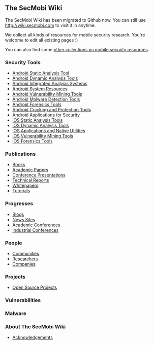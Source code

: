 ## The SecMobi Wiki

The SecMobi Wiki has been migrated to Github now. You can still use <http://wiki.secmobi.com> to visit it in anytime. 

We collect all kinds of resources for mobile security research. You're welcome to edit all existing pages :)

You can also find some [other collections on mobile security resources](https://github.com/secmobi/wiki.secmobi.com/blob/master/other-collections-on-mobile-security-resources.md). 

### Security Tools
* [Android Static Analysis Tool](https://github.com/secmobi/wiki.secmobi.com/blob/master/Android-Static-Analysis-Tool.md)
* [Android Dynamic Analysis Tools](https://github.com/secmobi/wiki.secmobi.com/blob/master/Android-Dynamic-Analysis-Tools.md)
* [Android Integrated Analysis Systems](https://github.com/secmobi/wiki.secmobi.com/blob/master/Android-Integrated-Analysis-Systems.md)
* [Android System Resources](https://github.com/secmobi/wiki.secmobi.com/blob/master/Android-System-Resources.md)
* [Android Vulnerability Mining Tools](https://github.com/secmobi/wiki.secmobi.com/blob/master/Android-Vulnerability-Mining-Tools.md)
* [Android Malware Detection Tools](https://github.com/secmobi/wiki.secmobi.com/blob/master/Android-Malware-Detection-Tools.md)
* [Android Forensics Tools](https://github.com/secmobi/wiki.secmobi.com/blob/master/Android-Forensics-Tools.md)
* [Android Cracking and Protection Tools](https://github.com/secmobi/wiki.secmobi.com/blob/master/Android-Cracking-and-Protection-Tools.md)
* [Android Applications for Security](https://github.com/secmobi/wiki.secmobi.com/blob/master/Android-Applications-for-Security.md)
* [iOS Static Analysis Tools](https://github.com/secmobi/wiki.secmobi.com/blob/master/iOS-Static-Analysis-Tools.md)
* [iOS Dynamic Analysis Tools](https://github.com/secmobi/wiki.secmobi.com/blob/master/iOS-Dynamic-Analysis-Tools.md)
* [iOS Applications and Native Utilities](https://github.com/secmobi/wiki.secmobi.com/blob/master/iOS-Applications-and-Native-Utilities.md)
* [iOS Vulnerability Mining Tools](https://github.com/secmobi/wiki.secmobi.com/blob/master/iOS-Vulnerability-Mining-Tools.md)
* [iOS Forensics Tools](https://github.com/secmobi/wiki.secmobi.com/blob/master/iOS-Forensics-Tools.md)

### Publications
* [Books](https://github.com/secmobi/wiki.secmobi.com/blob/master/Books.md)
* [Academic Papers](https://github.com/secmobi/wiki.secmobi.com/blob/master/Academic-Papers.md)
* [Conference Presentations](https://github.com/secmobi/wiki.secmobi.com/blob/master/Conference-Presentations.md)
* [Technical Reports](https://github.com/secmobi/wiki.secmobi.com/blob/master/Technical-Reports.md)
* [Whitepapers](https://github.com/secmobi/wiki.secmobi.com/blob/master/Whitepapers.md)
* [Tutorials](https://github.com/secmobi/wiki.secmobi.com/blob/master/Tutorials.md)

### Progresses
* [Blogs](https://github.com/secmobi/wiki.secmobi.com/blob/master/Blogs.md)
* [News Sites](https://github.com/secmobi/wiki.secmobi.com/blob/master/News-Sites.md)
* [Academic Conferences](https://github.com/secmobi/wiki.secmobi.com/blob/master/Academic-Conferences.md)
* [Industrial Conferences](https://github.com/secmobi/wiki.secmobi.com/blob/master/Industrial-Conferences.md)

### People
* [Communities](https://github.com/secmobi/wiki.secmobi.com/blob/master/Communities.md)
* [Researchers](https://github.com/secmobi/wiki.secmobi.com/blob/master/Researchers.md)
* [Companies](https://github.com/secmobi/wiki.secmobi.com/blob/master/Companies.md)

### Projects
* [Open Source Projects](https://github.com/secmobi/wiki.secmobi.com/blob/master/Open-Source-Projects.md)

### Vulnerabilities

### Malware

### About The SecMobi Wiki
* [Acknowledgements](https://github.com/secmobi/wiki.secmobi.com/blob/master/Acknowledgements.md)

